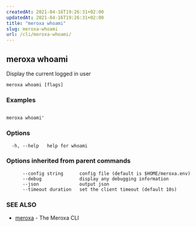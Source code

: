 ```yaml
---
createdAt: 2021-04-16T19:26:31+02:00
updatedAt: 2021-04-16T19:26:31+02:00
title: "meroxa whoami"
slug: meroxa-whoami
url: /cli/meroxa-whoami/
---
```

## meroxa whoami

Display the current logged in user


```
meroxa whoami [flags]
```

### Examples

```

meroxa whoami'

```

### Options

```
  -h, --help   help for whoami
```

### Options inherited from parent commands

```
      --config string      config file (default is $HOME/meroxa.env)
      --debug              display any debugging information
      --json               output json
      --timeout duration   set the client timeout (default 10s)
```

### SEE ALSO

* [meroxa](/cli/meroxa/)	 - The Meroxa CLI

